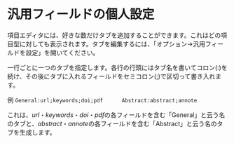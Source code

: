 # 汎用フィールドの個人設定

項目エディタには、好きな数だけタブを追加することができます。これはどの項目型に対しても表示されます。タブを編集するには、「オプション→汎用フィールドを設定」を開いてください。

一行ごとに一つのタブを指定します。各行の行頭にはタブ名を書いてコロン(:)を続け、その後にタブに入れるフィールドをセミコロン(;)で区切って書き入れます。

例
`General:url;keywords;doi;pdf      Abstract:abstract;annote`

これは、*url*・*keywords*・*doi*・*pdf*の各フィールドを含む「General」と云う名のタブと、*abstract*・*annote*の各フィールドを含む「Abstract」と云う名のタブを生成します。
